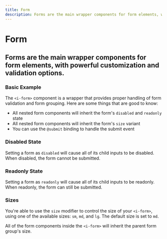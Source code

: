 ```yaml
---
title: Form
description: Forms are the main wrapper components for form elements, with powerful customization and validation options. 
---
```


<script setup>
import * as examples from '../examples';
</script>

# Form
## Forms are the main wrapper components for form elements, with powerful customization and validation options. 

### Basic Example

The `<i-form>` component is a wrapper that provides proper handling of form validation and form grouping. Here are some things that are good to know:

- All nested form components will inherit the form's `disabled` and `readonly` state
- All nested form components will inherit the form's `size` variant
- You can use the `@submit` binding to handle the submit event

<example :component="examples.IFormBasicExample" :html="examples.IFormBasicExampleHTML" :js="examples.IFormBasicExampleJS"></example>

### Disabled State
Setting a form as `disabled` will cause all of its child inputs to be disabled. When disabled, the form cannot be submitted.

<example :component="examples.IFormDisabledExample" :html="examples.IFormDisabledExampleHTML" :js="examples.IFormDisabledExampleJS"></example>

### Readonly State
Setting a form as `readonly` will cause all of its child inputs to be readonly. When readonly, the form can still be submitted.

<example :component="examples.IFormReadonlyExample" :html="examples.IFormReadonlyExampleHTML" :js="examples.IFormReadonlyExampleJS"></example>

### Sizes
You're able to use the `size` modifier to control the size of your `<i-form>`, using one of the available sizes: `sm`, `md`, and `lg`. The default size is set to `md`. 

All of the form components inside the `<i-form>` will inherit the parent form group's size.

<example :component="examples.IFormSizeVariantsSmExample" :html="examples.IFormSizeVariantsSmExampleHTML" :js="examples.IFormSizeVariantsSmExampleJS"></example>

<example :component="examples.IFormSizeVariantsMdExample" :html="examples.IFormSizeVariantsMdExampleHTML" :js="examples.IFormSizeVariantsMdExampleJS"></example>

<example :component="examples.IFormSizeVariantsLgExample" :html="examples.IFormSizeVariantsLgExampleHTML" :js="examples.IFormSizeVariantsLgExampleJS"></example>
